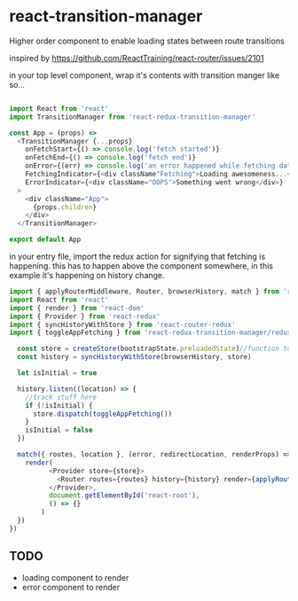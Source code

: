 react-transition-manager
=====================
Higher order component to enable loading states between route transitions


inspired by https://github.com/ReactTraining/react-router/issues/2101


in your top level component, wrap it's contents with transition manger like so...

```js

import React from 'react'
import TransitionManager from 'react-redux-transition-manager'

const App = (props) =>
  <TransitionManager {...props}
    onFetchStart={() => console.log('fetch started')}
    onFetchEnd={() => console.log('fetch end')}
    onError={(err) => console.log('an error happened while fetching data for routes ', err)}
    FetchingIndicator={<div className"Fetching">Loading awesomeness...</div>}
    ErrorIndicator={<div className="OOPS">Something went wrong</div>}
  >
    <div className="App">
      {props.children}
    </div>
  </TransitionManager>

export default App
```

in your entry file, import the redux action for signifying that fetching is happening. this has to happen above the component somewhere, in this example it's happening on history change.

```js
import { applyRouterMiddleware, Router, browserHistory, match } from 'react-router'
import React from 'react'
import { render } from 'react-dom'
import { Provider } from 'react-redux'
import { syncHistoryWithStore } from 'react-router-redux'
import { toggleAppFetching } from 'react-redux-transition-manager/redux/is-app-fetching'

  const store = createStore(bootstrapState.preloadedState)//function to configure your reducers, etc
  const history = syncHistoryWithStore(browserHistory, store)

  let isInitial = true

  history.listen((location) => {
    //track stuff here
    if (!isInitial) {
      store.dispatch(toggleAppFetching())
    }
    isInitial = false
  })

  match({ routes, location }, (error, redirectLocation, renderProps) => {
    render(
          <Provider store={store}>
            <Router routes={routes} history={history} render={applyRouterMiddleware(useScroll())} />
          </Provider>,
          document.getElementById('react-root'),
          () => {}
        )
  })
})
```



## TODO
- loading component to render
- error component to render
